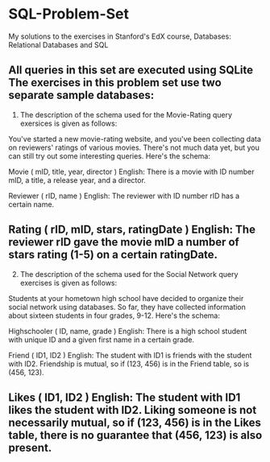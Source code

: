 # SQL-Problem-Set
My solutions to the exercises in Stanford's EdX course, Databases: Relational Databases and SQL

All queries in this set are executed using SQLite
The exercises in this problem set use two separate sample databases:
------------------------------------------------------------------------------------------------------------------------------------------------

1. The description of the schema used for the Movie-Rating query exersices is given as follows:

You've started a new movie-rating website, and you've been collecting data on reviewers' ratings of various movies. There's not much data yet, but you can still try out some interesting queries. Here's the schema: 

Movie ( mID, title, year, director ) 
English: There is a movie with ID number mID, a title, a release year, and a director. 

Reviewer ( rID, name ) 
English: The reviewer with ID number rID has a certain name. 

Rating ( rID, mID, stars, ratingDate ) 
English: The reviewer rID gave the movie mID a number of stars rating (1-5) on a certain ratingDate. 
------------------------------------------------------------------------------------------------------------------------------------------------

2. The description of the schema used for the Social Network query exercises is given as follows:

Students at your hometown high school have decided to organize their social network using databases. So far, they have collected information about sixteen students in four grades, 9-12. Here's the schema: 

Highschooler ( ID, name, grade ) 
English: There is a high school student with unique ID and a given first name in a certain grade. 

Friend ( ID1, ID2 ) 
English: The student with ID1 is friends with the student with ID2. Friendship is mutual, so if (123, 456) is in the Friend table, so is (456, 123). 

Likes ( ID1, ID2 ) 
English: The student with ID1 likes the student with ID2. Liking someone is not necessarily mutual, so if (123, 456) is in the Likes table, there is no guarantee that (456, 123) is also present. 
------------------------------------------------------------------------------------------------------------------------------------------------

